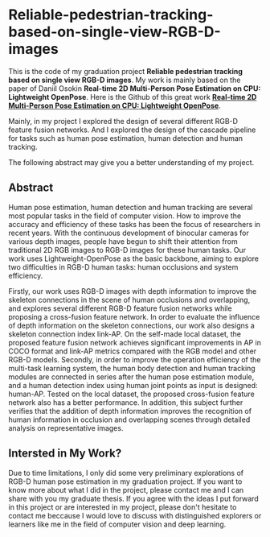 # Reliable-pedestrian-tracking-based-on-single-view-RGB-D-images
This is the code of my graduation project **Reliable pedestrian tracking based on single view RGB-D images**. My work is mainly based on the paper of Daniil Osokin **Real-time 2D Multi-Person Pose Estimation on CPU: Lightweight OpenPose**. Here is the Github of this great work [**Real-time 2D Multi-Person Pose Estimation on CPU: Lightweight OpenPose**](https://github.com/Calvin-Pang/lightweight-human-pose-estimation.pytorch).

Mainly, in my project I explored the design of several different RGB-D feature fusion networks. And I explored the design of the cascade pipeline for tasks such as human pose estimation, human detection and human tracking.

The following abstract may give you a better understanding of my project.

## Abstract

Human pose estimation, human detection and human tracking are several most popular tasks in the field of computer vision. How to improve the accuracy and efficiency of these tasks has been the focus of researchers in recent years. With the continuous development of binocular cameras for various depth images, people have begun to shift their attention from traditional 2D RGB images to RGB-D images for these human tasks. Our work uses Lightweight-OpenPose as the basic backbone, aiming to explore two difficulties in RGB-D human tasks: human occlusions and system efficiency. 

Firstly, our work uses RGB-D images with depth information to improve the skeleton connections in the scene of human occlusions and overlapping, and explores several different RGB-D feature fusion networks while proposing a cross-fusion feature network. In order to evaluate the influence of depth information on the skeleton connections, our work also designs a skeleton connection index link-AP. On the self-made local dataset,
the proposed feature fusion network achieves significant improvements in AP in COCO format and link-AP metrics compared with the RGB model and other RGB-D models. Secondly, in order to improve the operation efficiency of the multi-task learning system, the human body detection and human tracking modules are connected in series after the human pose estimation module, and a human detection index using human joint points as input is designed: human-AP. Tested on the local dataset, the proposed cross-fusion feature network also has a better performance. In addition, this subject further verifies that the addition of depth information improves the recognition of human information in occlusion and overlapping scenes through detailed analysis on representative images.

## Intersted in My Work?

Due to time limitations, I only did some very preliminary explorations of RGB-D human pose estimation in my graduation project. If you want to know more about what I did in the project, please contact me and I can share with you my graduate thesis. If you agree with the ideas I put forward in this project or are interested in my project, please don't hesitate to contact me beccause I would love to discuss with distinguished explorers or learners like me in the field of computer vision and deep learning.
